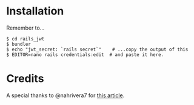 # Installation

Remember to...

```
$ cd rails_jwt
$ bundler
$ echo "jwt_secret: `rails secret`"    # ...copy the output of this
$ EDITOR=nano rails credentials:edit  # and paste it here.
```

# Credits

A special thanks to @nahrivera7 for [this article](https://medium.com/@nahrivera7/autenticaci%C3%B3n-con-rails-6-0-d1067ef687f4).
